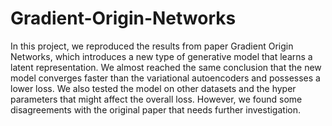 # Gradient-Origin-Networks
In this project, we reproduced the results from paper Gradient Origin Networks, which introduces
a new type of generative model that learns a latent representation. We almost reached the same
conclusion that the new model converges faster than the variational autoencoders and possesses a
lower loss. We also tested the model on other datasets and the hyper parameters that might affect
the overall loss. However, we found some disagreements with the original paper that needs further
investigation.
